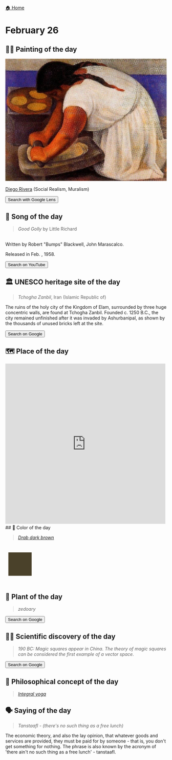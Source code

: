 
[🏠 Home](../../index.md)

# February 26

## 🧑‍🎨 Painting of the day

<img width="600" src="../img/Diego_Rivera_3.jpg">

[Diego Rivera](http://en.wikipedia.org/wiki/Diego_Rivera) (Social Realism, Muralism)

<button class="btn btn-success"
onclick=" window.open('https://lens.google.com/uploadbyurl?url=https://iretes.github.io/one-a-day/data/img/Diego_Rivera_3.jpg','_blank')">
Search with Google Lens
</button>

## 🎼 Song of the day

> *Good Golly*
by Little Richard

<br />Written by Robert "Bumps" Blackwell, John Marascalco.

Released in Feb. , 1958.

<button class="btn btn-success"
onclick=" window.open('http://www.youtube.com/search?q=Good Golly by Little Richard','_blank')">
Search on YouTube
</button>

## 🏛️ UNESCO heritage site of the day

> *Tchogha Zanbil*, Iran (Islamic Republic of)

<p>The ruins of the holy city of the Kingdom of Elam, surrounded by three huge concentric walls, are found at Tchogha Zanbil. Founded c. 1250 B.C., the city remained unfinished after it was invaded by Ashurbanipal, as shown by the thousands of unused bricks left at the site.</p>

<button class="btn btn-success"
onclick=" window.open('http://www.google.com/search?q=Tchogha Zanbil','_blank')">
Search on Google
</button>

## 🗺️ Place of the day

<iframe
src="https://www.mapcrunch.com"
name="mapcrunch"
width="500"
height="500"
allowTransparency="true"
scrolling="no"
frameborder="0"
>
</iframe>
## 🎨 Color of the day

> *[Drab dark brown](https://en.wikipedia.org/wiki/Pantone_448_C)*

<div style="color:#4A412A; font-size: 100px;">&#9632;</div>

## 🌿 Plant of the day

> *zedoary*

<button class="btn btn-success"
onclick=" window.open('http://www.google.com/search?q=zedoary','_blank')">
Search on Google
</button>

## 🧑‍🔬 Scientific discovery of the day

> *190 BC: Magic squares appear in China. The theory of magic squares can be considered the first example of a vector space.*

<button class="btn btn-success"
onclick=" window.open('http://www.google.com/search?q=190 BC: Magic squares appear in China. The theory of magic squares can be considered the first example of a vector space.','_blank')"> 
Search on Google
</button>

## 💭 Philosophical concept of the day

> *[Integral yoga](https://en.wikipedia.org/wiki/Integral_yoga)*

## 🗣️ Saying of the day

> *Tanstaafl - (there's no such thing as a free lunch)*

The economic theory, and also the lay opinion, that whatever goods and services are provided, they must be paid for by someone - that is, you don't get something for nothing. The phrase is also known by the acronym of 'there ain't no such thing as a free lunch' - tanstaafl. 
